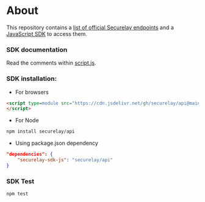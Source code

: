 # About

This repository contains a [list of official Securelay endpoints](endpoints.json) and a [JavaScript SDK](script.js) to access them.

### SDK documentation
Read the comments within [script.js](script.js).

### SDK installation:

- For browsers
```html
<script type=module src="https://cdn.jsdelivr.net/gh/securelay/api@main/script.min.js">
</script>
```

- For Node
```bash
npm install securelay/api
```

- Using package.json dependency
```json
"dependencies": {
    "securelay-sdk-js": "securelay/api"
}
```

### SDK Test
```bash
npm test
```
